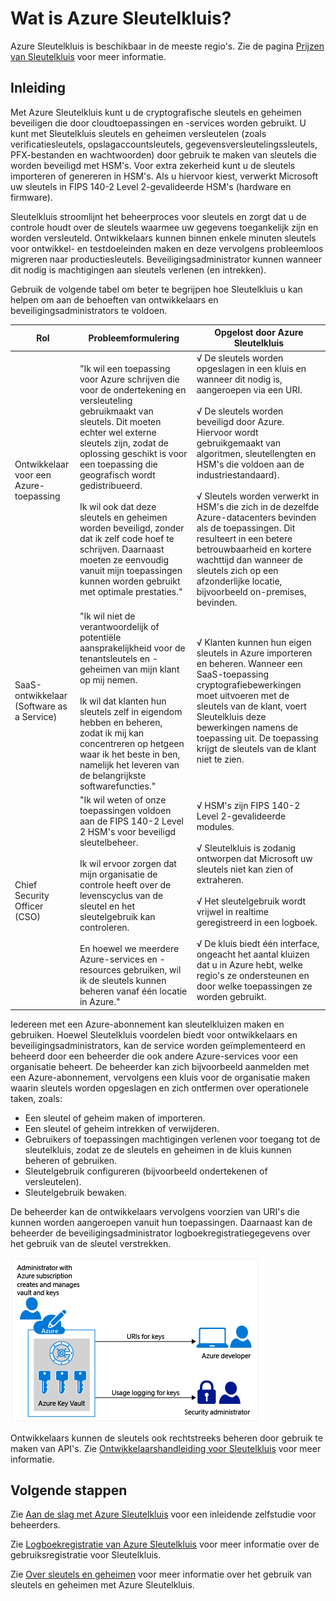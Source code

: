 <properties
    pageTitle="Wat is Azure Sleutelkluis? | Microsoft Azure"
    description="Met Azure Sleutelkluis kunt u de cryptografische sleutels en geheimen beveiligen die door cloudtoepassingen en -services worden gebruikt. Klanten kunnen met Azure Sleutelkluis sleutels en geheimen versleutelen (zoals verificatiesleutels, opslagaccountsleutels, gegevensversleutelingssleutels, PFX-bestanden en wachtwoorden) door gebruik te maken van sleutels die worden beveiligd met HSM's."
    services="key-vault"
    documentationCenter=""
    authors="cabailey"
    manager="mbaldwin"
    tags="azure-resource-manager"/>

<tags
    ms.service="key-vault"
    ms.workload="identity"
    ms.tgt_pltfrm="na"
    ms.devlang="na"
    ms.topic="get-started-article"
    ms.date="07/15/2016"
    ms.author="cabailey"/>



# Wat is Azure Sleutelkluis?

Azure Sleutelkluis is beschikbaar in de meeste regio's. Zie de pagina [Prijzen van Sleutelkluis](https://azure.microsoft.com/pricing/details/key-vault/) voor meer informatie.

## Inleiding

Met Azure Sleutelkluis kunt u de cryptografische sleutels en geheimen beveiligen die door cloudtoepassingen en -services worden gebruikt. U kunt met Sleutelkluis sleutels en geheimen versleutelen (zoals verificatiesleutels, opslagaccountsleutels, gegevensversleutelingssleutels, PFX-bestanden en wachtwoorden) door gebruik te maken van sleutels die worden beveiligd met HSM's. Voor extra zekerheid kunt u de sleutels importeren of genereren in HSM's. Als u hiervoor kiest, verwerkt Microsoft uw sleutels in FIPS 140-2 Level 2-gevalideerde HSM's (hardware en firmware).  

Sleutelkluis stroomlijnt het beheerproces voor sleutels en zorgt dat u de controle houdt over de sleutels waarmee uw gegevens toegankelijk zijn en worden versleuteld. Ontwikkelaars kunnen binnen enkele minuten sleutels voor ontwikkel- en testdoeleinden maken en deze vervolgens probleemloos migreren naar productiesleutels. Beveiligingsadministrator kunnen wanneer dit nodig is machtigingen aan sleutels verlenen (en intrekken).

Gebruik de volgende tabel om beter te begrijpen hoe Sleutelkluis u kan helpen om aan de behoeften van ontwikkelaars en beveiligingsadministrators te voldoen.





| Rol        | Probleemformulering           | Opgelost door Azure Sleutelkluis  |
| ------------- |-------------|-----|
| Ontwikkelaar voor een Azure-toepassing      | "Ik wil een toepassing voor Azure schrijven die voor de ondertekening en versleuteling gebruikmaakt van sleutels. Dit moeten echter wel externe sleutels zijn, zodat de oplossing geschikt is voor een toepassing die geografisch wordt gedistribueerd. <br/><br/>Ik wil ook dat deze sleutels en geheimen worden beveiligd, zonder dat ik zelf code hoef te schrijven. Daarnaast moeten ze eenvoudig vanuit mijn toepassingen kunnen worden gebruikt met optimale prestaties." | √ De sleutels worden opgeslagen in een kluis en wanneer dit nodig is, aangeroepen via een URI.<br/><br/> √ De sleutels worden beveiligd door Azure. Hiervoor wordt gebruikgemaakt van algoritmen, sleutellengten en HSM's die voldoen aan de industriestandaard).<br/><br/> √ Sleutels worden verwerkt in HSM's die zich in de dezelfde Azure-datacenters bevinden als de toepassingen. Dit resulteert in een betere betrouwbaarheid en kortere wachttijd dan wanneer de sleutels zich op een afzonderlijke locatie, bijvoorbeeld on-premises, bevinden.|
| SaaS-ontwikkelaar (Software as a Service)      |"Ik wil niet de verantwoordelijk of potentiële aansprakelijkheid voor de tenantsleutels en -geheimen van mijn klant op mij nemen. <br/><br/>Ik wil dat klanten hun sleutels zelf in eigendom hebben en beheren, zodat ik mij kan concentreren op hetgeen waar ik het beste in ben, namelijk het leveren van de belangrijkste softwarefuncties." | √ Klanten kunnen hun eigen sleutels in Azure importeren en beheren. Wanneer een SaaS-toepassing cryptografiebewerkingen moet uitvoeren met de sleutels van de klant, voert Sleutelkluis deze bewerkingen namens de toepassing uit. De toepassing krijgt de sleutels van de klant niet te zien.|
| Chief Security Officer (CSO) | "Ik wil weten of onze toepassingen voldoen aan de FIPS 140-2 Level 2 HSM's voor beveiligd sleutelbeheer. <br/><br/>Ik wil ervoor zorgen dat mijn organisatie de controle heeft over de levenscyclus van de sleutel en het sleutelgebruik kan controleren. <br/><br/>En hoewel we meerdere Azure-services en -resources gebruiken, wil ik de sleutels kunnen beheren vanaf één locatie in Azure."     |√ HSM's zijn FIPS 140-2 Level 2-gevalideerde modules.<br/><br/>√ Sleutelkluis is zodanig ontworpen dat Microsoft uw sleutels niet kan zien of extraheren.<br/><br/>√ Het sleutelgebruik wordt vrijwel in realtime geregistreerd in een logboek.<br/><br/>√ De kluis biedt één interface, ongeacht het aantal kluizen dat u in Azure hebt, welke regio's ze ondersteunen en door welke toepassingen ze worden gebruikt. |


Iedereen met een Azure-abonnement kan sleutelkluizen maken en gebruiken. Hoewel Sleutelkluis voordelen biedt voor ontwikkelaars en beveiligingsadministrators, kan de service worden geïmplementeerd en beheerd door een beheerder die ook andere Azure-services voor een organisatie beheert. De beheerder kan zich bijvoorbeeld aanmelden met een Azure-abonnement, vervolgens een kluis voor de organisatie maken waarin sleutels worden opgeslagen en zich ontfermen over operationele taken, zoals:

+ Een sleutel of geheim maken of importeren.
+ Een sleutel of geheim intrekken of verwijderen.
+ Gebruikers of toepassingen machtigingen verlenen voor toegang tot de sleutelkluis, zodat ze de sleutels en geheimen in de kluis kunnen beheren of gebruiken.
+ Sleutelgebruik configureren (bijvoorbeeld ondertekenen of versleutelen).
+ Sleutelgebruik bewaken.

De beheerder kan de ontwikkelaars vervolgens voorzien van URI's die kunnen worden aangeroepen vanuit hun toepassingen. Daarnaast kan de beheerder de beveiligingsadministrator logboekregistratiegegevens over het gebruik van de sleutel verstrekken. 

   ![Overzicht van Azure Sleutelkluis][1]

Ontwikkelaars kunnen de sleutels ook rechtstreeks beheren door gebruik te maken van API's. Zie [Ontwikkelaarshandleiding voor Sleutelkluis](key-vault-developers-guide.md) voor meer informatie.

## Volgende stappen

Zie [Aan de slag met Azure Sleutelkluis](key-vault-get-started.md) voor een inleidende zelfstudie voor beheerders.

Zie [Logboekregistratie van Azure Sleutelkluis](key-vault-logging.md) voor meer informatie over de gebruiksregistratie voor Sleutelkluis.

Zie [Over sleutels en geheimen](https://msdn.microsoft.com/library/azure/dn903623.aspx) voor meer informatie over het gebruik van sleutels en geheimen met Azure Sleutelkluis.


<!--Image references-->
[1]: ./media/key-vault-whatis/AzureKeyVault_overview.png



<!--HONumber=ago16_HO4-->


